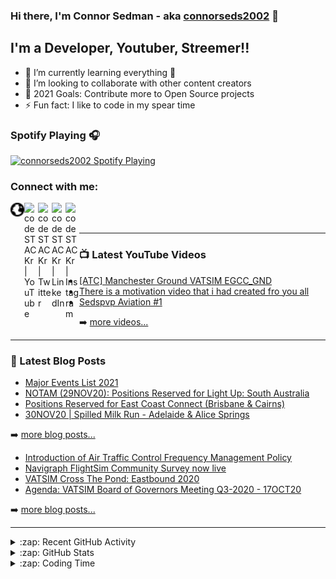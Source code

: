 ### Hi there, I'm Connor Sedman - aka [connorseds2002][website] 👋

## I'm a Developer, Youtuber, Streemer!!

- 🌱 I’m currently learning everything 🤣
- 👯 I’m looking to collaborate with other content creators
- 🥅 2021 Goals: Contribute more to Open Source projects
- ⚡ Fun fact: I like to code in my spear time

### Spotify Playing 🎧

[<img src="https://novatorem.connorseds2002.vercel.app/api/spotify" alt="connorseds2002 Spotify Playing" width="350" />](https://open.spotify.com/user/connor-808)

### Connect with me:

[<img align="left" alt="codeSTACKr.com" width="22px" src="https://raw.githubusercontent.com/iconic/open-iconic/master/svg/globe.svg" />][website]
[<img align="left" alt="codeSTACKr | YouTube" width="22px" src="https://cdn.jsdelivr.net/npm/simple-icons@v3/icons/youtube.svg" />][youtube]
[<img align="left" alt="codeSTACKr | Twitter" width="22px" src="https://cdn.jsdelivr.net/npm/simple-icons@v3/icons/twitter.svg" />][twitter]
[<img align="left" alt="codeSTACKr | LinkedIn" width="22px" src="https://cdn.jsdelivr.net/npm/simple-icons@v3/icons/linkedin.svg" />][linkedin]
[<img align="left" alt="codeSTACKr | Instagram" width="22px" src="https://cdn.jsdelivr.net/npm/simple-icons@v3/icons/instagram.svg" />][instagram]

<br />
<br />

---

### 📺 Latest YouTube Videos

<!-- YOUTUBE:START -->
- [[ATC] Manchester Ground VATSIM EGCC_GND](https://www.youtube.com/watch?v=2gOB_NWOp2o)
- [There is a motivation video that i had created fro you all](https://www.youtube.com/watch?v=cKzpUc_jYaw)
- [Sedspvp Aviation #1](https://www.youtube.com/watch?v=6Z4TeOA4d0A)
<!-- YOUTUBE:END -->

➡️ [more videos...](https://youtube.com/channel/UC6fFV-8lCLLoKYCUAstFbQQ)

---

### 📕 Latest Blog Posts

<!-- BLOG-POST-LIST:START -->
- [Major Events List 2021](https://forums.vatpac.org/topic/18457-major-events-list-2021/?do=findComment&comment=130341)
- [NOTAM (29NOV20): Positions Reserved for Light Up: South Australia](https://forums.vatpac.org/topic/18454-notam-29nov20-positions-reserved-for-light-up-south-australia/?do=findComment&comment=130335)
- [Positions Reserved for East Coast Connect (Brisbane & Cairns)](https://forums.vatpac.org/topic/18452-positions-reserved-for-east-coast-connect-brisbane-cairns/?do=findComment&comment=130329)
- [30NOV20 | Spilled Milk Run - Adelaide & Alice Springs](https://forums.vatpac.org/topic/18448-30nov20-spilled-milk-run-adelaide-alice-springs/?do=findComment&comment=130315)
<!-- BLOG-POST-LIST:END -->

➡️ [more blog posts...](https://Forums.vatpac.org)
<!-- VATSIM.NET:START -->
- [Introduction of Air Traffic Control Frequency Management Policy](https://forums.vatsim.net/topic/30011-introduction-of-air-traffic-control-frequency-management-policy/)
- [Navigraph FlightSim Community Survey now live](https://forums.vatsim.net/topic/29868-navigraph-flightsim-community-survey-now-live/)
- [VATSIM Cross The Pond: Eastbound 2020](https://forums.vatsim.net/topic/29638-vatsim-cross-the-pond-eastbound-2020/)
- [Agenda: VATSIM Board of Governors Meeting Q3-2020 - 17OCT20](https://forums.vatsim.net/topic/29581-agenda-vatsim-board-of-governors-meeting-q3-2020-17oct20/)
<!-- VATSIM.NET:END -->
➡️ [more blog posts...](https://forums.vatsim.net/forum/216-announcements-important-notices/)

---

<details>
  <summary>:zap: Recent GitHub Activity</summary>
  
<!--START_SECTION:activity-->
1. ❗️ Opened issue [#10](https://github.com/Connorseds2002/VATUK-vatsys-dataset/issues/10) in [Connorseds2002/VATUK-vatsys-dataset](https://github.com/Connorseds2002/VATUK-vatsys-dataset)
2. 💪 Opened PR [#8](https://github.com/Connorseds2002/VATUK-vatsys-dataset/pull/8) in [Connorseds2002/VATUK-vatsys-dataset](https://github.com/Connorseds2002/VATUK-vatsys-dataset)
3. 🎉 Merged PR [#6](https://github.com/Connorseds2002/VATUK-vatsys-dataset/pull/6) in [Connorseds2002/VATUK-vatsys-dataset](https://github.com/Connorseds2002/VATUK-vatsys-dataset)
4. 💪 Opened PR [#6](https://github.com/Connorseds2002/VATUK-vatsys-dataset/pull/6) in [Connorseds2002/VATUK-vatsys-dataset](https://github.com/Connorseds2002/VATUK-vatsys-dataset)
5. ❌ Closed PR [#5](https://github.com/Connorseds2002/VATUK-vatsys-dataset/pull/5) in [Connorseds2002/VATUK-vatsys-dataset](https://github.com/Connorseds2002/VATUK-vatsys-dataset)
<!--END_SECTION:activity-->

</details>

<details>
  <summary>:zap: GitHub Stats</summary>

  <img align="left" alt="connorseds2002's GitHub Stats" src="http://github-readme-stats.connorseds2002.vercel.app/api?username=connorseds2002&show_icons=true&hide_border=true" />
<img align="left" alt="connorseds2002's GitHub Top Langs" src="http://github-readme-stats.connorseds2002.vercel.app/api/top-langs/?username=connorseds2002&layout=compact2&show_icons=true&hide_border=true" />

</details>

<details>
  <summary>:zap: Coding Time</summary>
  <a href="https://wakatime.com"><img src="https://wakatime.com/share/@connorseds2002/fbe24d6b-ddb8-468c-bf02-701ed789a553.png" /></a>

</details>

[website]: https://vatpac.org
[twitter]: https://twitter.com/connorsedman11
[youtube]: https://youtube.com/channel/UC6fFV-8lCLLoKYCUAstFbQQ
[instagram]: https://instagram.com/
[linkedin]: https://linkedin.com/in/
